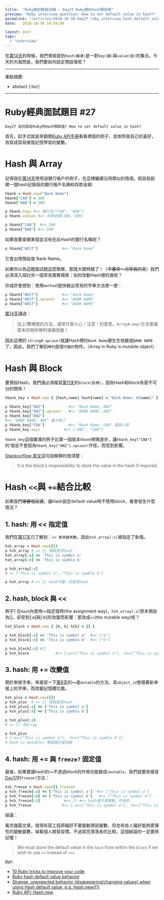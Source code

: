 ```yaml
---
title:  "Ruby面試精選30題 - Day27 Ruby裡的Hash預設值"
preview: "Ruby interview question: How to set default value in hash?"
permalink: "/articles/2018-10-30-day27_ruby_interview_hash_default_value"
date:   2018-10-30 14:58:00

layout: post
tags: 
  - "interview"
---
```


在[第14天](https://ithelp.ithome.com.tw/articles/10202250)的時候，我們曾經提到`Hash(雜湊)`是一對`key(鍵)`與`value(值)`的集合。今天的大哉問是，我們要如何設定預設值呢？
<!-- more -->

---

重點摘要:
* abstact
{:toc}

---

# Ruby經典面試題目 #27

`Day27 如何設定Ruby的Hash預設值? How to set default value in hash?`

首先，起手式就是來翻閱[Ruby API手冊](http://ruby-doc.org/core-2.4.2/Hash.html#method-c-new)看看裡面的例子，並依照我自己的喜好，改寫成容易被我記憶學習的變數。

# Hash 與 Array

記得我在[第14天](https://ithelp.ithome.com.tw/articles/10202250)使用過銀行帳戶的例子，在這裡繼續沿用類似的情境。假設我創建一個hash記錄我的銀行帳戶名稱和存款金額: 

```ruby
hbank = Hash.new("Bank Name")
hbank["CAN"] = 100
hbank["NAB"] = 200

p hbank.keys #=> 銀行名["CAN", "NAB"]
p hbank.values #=> 存款金額[100, 200]

p hbank["CAN"]  #=> 100
p hbank["NAB"] #=> 200
```

如果我要查閱某個並沒有在此Hash的銀行名稱呢？

```ruby
p hbank["WEST"]           #=> "Bank Name"
```

它會出現預設值`Bank Name。

如果你以為這題面試題這麼簡單，那就大錯特錯了！（~~不要來～污辱我的美~~）我們必須深入探討另一個常見實務場景：如何改動Hash裡的值呢？

你或許會想到：使用`method`!趕快搬出常見的字串方法使一使：

```ruby
p hbank["WEST"]           #=> "Bank Name"
p hbank["WEST"].upcase!   #=> "BANK NAME"
p hbank["WEST"]           #=> "BANK NAME"
```

[第14天](https://ithelp.ithome.com.tw/articles/10202250)講過：

> 加上!驚嘆號的方法，通常代表小心！注意！的意思。`Array#.map!`方法會讓原本的物件陣列值被改變！

因此這裡的 `string#.upcase!`就讓Hash裡的`Bank Name`硬生生地變成`BANK NAME`了。因此，我們了解到`陣列`是個`可變的`物件。（Array in Ruby is mutable object）

# Hash 與 Block

要預設Hash，我們還必須複習[第11天](https://ithelp.ithome.com.tw/articles/10201297)的`block(區塊)`，因為Hash和block有密不可分的關係！

```ruby
hbank_key = Hash.new { |hash,name| hash[name] = "Bank Name: #{name}" }

p hbank_key["ANZ"]           #=> "Bank Name: ANZ"
p hbank_key["ANZ"].upcase!   #=> "BANK NAME: ANZ"
p hbank_key["ANZ"]
#=> "BANK NAME: ANZ" 變大寫了
p hbank_key["CBA"]           #=> "Bank Name: CBA" 還是小寫
p hbank_key.keys           #=> ["ANZ", "CBA"]
```

`hbank_key`這個雜湊的例子比第一個版本`hbank`稍微進步，讓`hbank_key["CBA"]`的‘值並不會因為`hbank_key["ANZ"].upcase!`作怪，而受到影響。

[Stackovrflow 原文](https://stackoverflow.com/questions/2698460/strange-unexpected-behavior-disappearing-changing-values-when-using-hash-defa)這句話解釋的很清楚：

> It is the block’s responsibility to store the value in the hash if required.

# Hash `<<`與 `+=`結合比較

如果我們~~硬要唱反調~~，讓Hash設定default value時不使用block，看會發生什麼情況？

## 1. hash: 用 << 指定值

我們在[第17天](https://ithelp.ithome.com.tw/articles/10203332)已了解到：`<< 會改變常數`，因此`hsh_array[:z]`被指定了新值。

```ruby
hsh_array = Hash.new([])
p hsh_array # => {} 預設是空hash
hsh_array[:a] << 'This is symbol a'
hsh_array[:b] << 'This is symblo b'

p hsh_array[:z]
# => ["This is symbol a", "This is symblo b"]

p hsh_array # => {} hash不變，仍是空hash
```

## 2. hash, block 與 <<

例子1 在`Hash`內使用`<<`指定值時(the assignment way)，`hsh_array[:z]`原本預設為[]，卻受到[:a]與[:b]的改變而影響：那改成`<<`(the mutable way)呢？

```ruby
hsh_block = Hash.new { |h, k| h[k] = [] }

p hsh_block[:a] << 'This is symbol a'  #=> ["a"]
p hsh_block[:b] << 'This is symblo b'  #=> ["b"]

p hsh_block[:z] #[]
p hsh_block            #=> {:a=>["This is symbol a"], :b=>["This is symblo b"], :z=>[]}
```

## 3. hash: 用 += 改變值

關於串接字串，來複習一下[第8天](https://ithelp.ithome.com.tw/articles/10200836)的`+=`是`mutable`的方法，其`object_id`會隨著新串接上的字串，而改變記憶體位置。

```ruby
hsh_plus = Hash.new([])
p hsh_plus  # => {} 預設是空hash
p hsh_plus[:a] += ['This is symbol a']
p hsh_plus[:b] += ['This is symblo b']

p hsh_plus[:z]
# => [] 空array

p hsh_plus
# {:a=>["This is symbol a"], :b=>["This is symblo b"]}
# hash is mutable< 預設值已被改變
```

## 4. hash: 用 += 與 `freeze?` 固定值

最後，如果要讓hash的`+=`不透過block的作用也能變成`imutable`，我們就要來複習[Day17](https://ithelp.ithome.com.tw/articles/10203332)的`freeze?`方法：

```ruby
hsh_freeze = Hash.new([].freeze)
p hsh_freeze[:a] += ['This is symbol a']  #=> ["This is symbol a"]
p hsh_freeze[:b] += ['This is symbol b']   #=> ["This is symbol b"]
p hsh_freeze[:z]           #=> [] #=> hash值不受更動，仍為空
p hsh_freeze              #=> {:a=>["This is symbol a"], :b=>["This is symbol b"]}
```

結論：

看完幾篇文章，發現有寫工程師偏好不要變動預設變數、但也有些人偏好能夠更彈性的變動變數，端看個人開發習慣。不過寫完落落長的比較，這個結論你一定要熟記喔！

> We must store the default value in the `hash` from within the `block` if we wish to use `<<` instead of `<<=`

Ref:

* [10 Ruby tricks to improve your code](https://devblast.com/b/ruby-tricks-improve-code)
* [Ruby hash default value behavior](https://stackoverflow.com/questions/16159370/ruby-hash-default-value-behavior)
* [Strange, unexpected behavior (disappearing/changing values) when using Hash default value, e.g. Hash.new([])](https://stackoverflow.com/questions/2698460/strange-unexpected-behavior-disappearing-changing-values-when-using-hash-defa)
* [Ruby API: Hash.new](http://ruby-doc.org/core-2.4.2/Hash.html#method-c-new)
